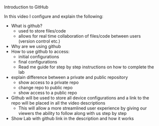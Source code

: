 
Introduction to GitHub

In this video I configure and explain the following:

- What is github?
   - used to store files/code
   - allows for real time collaboration of files/code between users (version control etc.)
- Why are we using github
- How to use github to access:
   - initial configurations
   -  final configurations
   -  Read me guide for step by step instructions on how to complete the lab
- explain difference between a private and public repository
    - show access to a private repo
    - change repo to public repo
    - show access to a public repo
- Github will be used to store all device configurations and a link to the repo will be placed in all the video descriptions
    - This will allow a more streamlined user experience by giving our viewers the ability to follow along with us step by step
- Show Lab with github link in the description and how it works
